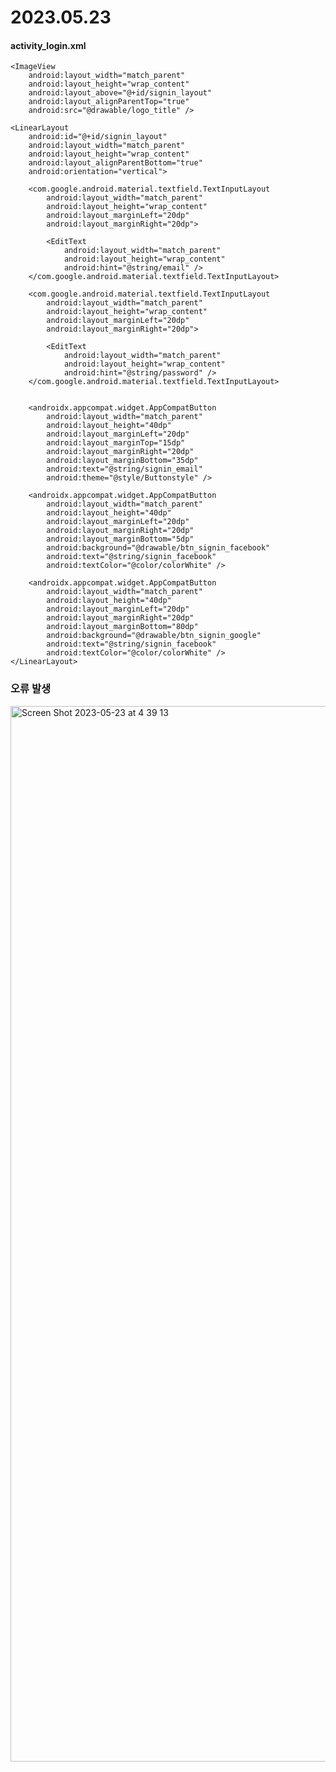 # 2023.05.23

#### activity_login.xml
<?xml version="1.0" encoding="utf-8"?>
<RelativeLayout xmlns:android="http://schemas.android.com/apk/res/android"
    xmlns:app="http://schemas.android.com/apk/res-auto"
    xmlns:tools="http://schemas.android.com/tools"
    android:layout_width="match_parent"
    android:layout_height="match_parent"
    tools:context=".LoginActivity">

    <ImageView
        android:layout_width="match_parent"
        android:layout_height="wrap_content"
        android:layout_above="@+id/signin_layout"
        android:layout_alignParentTop="true"
        android:src="@drawable/logo_title" />

    <LinearLayout
        android:id="@+id/signin_layout"
        android:layout_width="match_parent"
        android:layout_height="wrap_content"
        android:layout_alignParentBottom="true"
        android:orientation="vertical">

        <com.google.android.material.textfield.TextInputLayout
            android:layout_width="match_parent"
            android:layout_height="wrap_content"
            android:layout_marginLeft="20dp"
            android:layout_marginRight="20dp">

            <EditText
                android:layout_width="match_parent"
                android:layout_height="wrap_content"
                android:hint="@string/email" />
        </com.google.android.material.textfield.TextInputLayout>

        <com.google.android.material.textfield.TextInputLayout
            android:layout_width="match_parent"
            android:layout_height="wrap_content"
            android:layout_marginLeft="20dp"
            android:layout_marginRight="20dp">

            <EditText
                android:layout_width="match_parent"
                android:layout_height="wrap_content"
                android:hint="@string/password" />
        </com.google.android.material.textfield.TextInputLayout>


        <androidx.appcompat.widget.AppCompatButton
            android:layout_width="match_parent"
            android:layout_height="40dp"
            android:layout_marginLeft="20dp"
            android:layout_marginTop="15dp"
            android:layout_marginRight="20dp"
            android:layout_marginBottom="35dp"
            android:text="@string/signin_email"
            android:theme="@style/Buttonstyle" />

        <androidx.appcompat.widget.AppCompatButton
            android:layout_width="match_parent"
            android:layout_height="40dp"
            android:layout_marginLeft="20dp"
            android:layout_marginRight="20dp"
            android:layout_marginBottom="5dp"
            android:background="@drawable/btn_signin_facebook"
            android:text="@string/signin_facebook"
            android:textColor="@color/colorWhite" />

        <androidx.appcompat.widget.AppCompatButton
            android:layout_width="match_parent"
            android:layout_height="40dp"
            android:layout_marginLeft="20dp"
            android:layout_marginRight="20dp"
            android:layout_marginBottom="80dp"
            android:background="@drawable/btn_signin_google"
            android:text="@string/signin_facebook"
            android:textColor="@color/colorWhite" />
    </LinearLayout>

</RelativeLayout>

### 오류 발생
<img width="1689" alt="Screen Shot 2023-05-23 at 4 39 13" src="https://github.com/QQWaseokE/Today-I-Learned/assets/127533265/5b3e9f2f-07d7-41c0-a378-dc0aee9db1fc">

